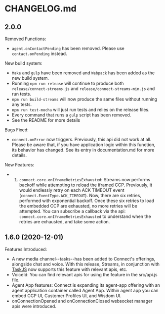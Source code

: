 # CHANGELOG.md

## 2.0.0
Removed Functions:
* `agent.onContactPending` has been removed. Please use `contact.onPending` instead.

New build system: 
* `Make` and `gulp` have been removed and `Webpack` has been added as the new build system.
* Running `npm run release` will continue to produce both `release/connect-streams.js` and `release/connect-streams-min.js` and run tests. 
* `npm run build-streams` will now produce the same files without running any tests.
* `npm run test-mocha` will just run tests and relies on the release files.
* Every command that runs a `gulp` script has been removed.
* See the README for more details

Bugs Fixed:
  - `connect.onError` now triggers. Previously, this api did not work at all. Please be aware that, if you have application logic within this function, its behavior has changed. See its entry in documentation.md for more details.

New Features:
  - 1. `connect.core.onIframeRetriesExhausted`: Streams now performs backoff while attempting to reload the iframed CCP. Previously, it would endlessly retry on each ACK TIMEOUT event (`connect.EventType.ACK_TIMEOUT`). Now, there are six retries, performed with exponential backoff. Once these six retries to load the embedded CCP are exhausted, no more retries will be attempted. You can subscribe a callback via the api: `connect.core.onIframeRetriesExhausted` to understand when the retries are exhausted, and take some action.


## 1.6.0 (2020-12-01)
Features Introduced:
  - A new media channel--tasks--has been added to Connect's offerings, alongside chat and voice. With this release, Streams, in conjunction with [TaskJS](https://github.com/amazon-connect/amazon-connect-taskjs) now supports this feature with relevant apis, etc.
  - VoiceId: You can find relevant apis for using the feature in the src/api.js file.
  - Agent App features: Connect is expanding its agent-app offering with an agent application container called Agent App. Within agent app you can embed CCP UI, Customer Profiles UI, and Wisdom UI.
  - onConnectionOpened and onConnectionClosed websocket manager apis were introduced.
